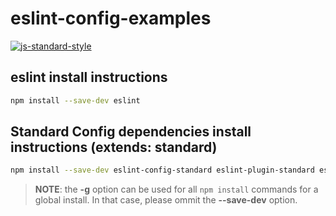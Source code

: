 # eslint-config-examples

[![js-standard-style](https://img.shields.io/badge/code%20style-standard-brightgreen.svg)](http://standardjs.com)

## eslint install instructions

```bash
npm install --save-dev eslint
```

## Standard Config dependencies install instructions (extends: standard)

```bash
npm install --save-dev eslint-config-standard eslint-plugin-standard eslint-plugin-promise eslint-plugin-import eslint-plugin-node
```

> **NOTE**: the **-g** option can be used for all `npm install` commands for a global install. In that case, please ommit the **--save-dev** option.
